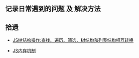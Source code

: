 ## 记录日常遇到的问题 及 解决方法

## 拾遗

- [JS树结构操作:查找、遍历、筛选、树结构和列表结构相互转换](https://mp.weixin.qq.com/s/dgY6cKOju2UpUEQk-7jHJQ)

- [JS内存机制](https://mp.weixin.qq.com/s/uxSoXkmi5KIGNPsyd5cXrA)